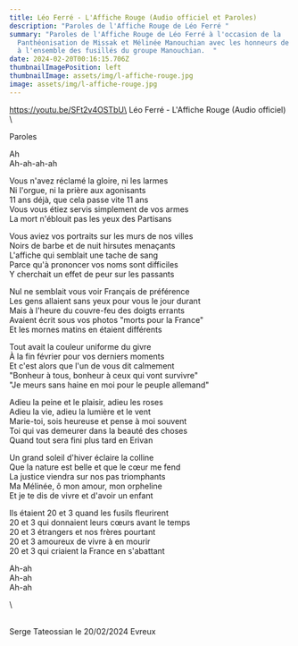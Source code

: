 ```yaml
---
title: Léo Ferré - L'Affiche Rouge (Audio officiel et Paroles)
description: "Paroles de l'Affiche Rouge de Léo Ferré "
summary: "Paroles de l'Affiche Rouge de Léo Ferré à l'occasion de la
  Panthéonisation de Missak et Mélinée Manouchian avec les honneurs de la nation
  à l'ensemble des fusillés du groupe Manouchian.  "
date: 2024-02-20T00:16:15.706Z
thumbnailImagePosition: left
thumbnailImage: assets/img/l-affiche-rouge.jpg
image: assets/img/l-affiche-rouge.jpg
---
```

https://youtu.be/SFt2v4OSTbU\
L﻿éo Ferré - L'Affiche Rouge  (Audio officiel) \
\
<!--StartFragment-->

Paroles

Ah\
Ah-ah-ah-ah

Vous n'avez réclamé la gloire, ni les larmes\
Ni l'orgue, ni la prière aux agonisants\
11 ans déjà, que cela passe vite 11 ans\
Vous vous étiez servis simplement de vos armes\
La mort n'éblouit pas les yeux des Partisans

Vous aviez vos portraits sur les murs de nos villes\
Noirs de barbe et de nuit hirsutes menaçants\
L'affiche qui semblait une tache de sang\
Parce qu'à prononcer vos noms sont difficiles\
Y cherchait un effet de peur sur les passants

Nul ne semblait vous voir Français de préférence\
Les gens allaient sans yeux pour vous le jour durant\
Mais à l'heure du couvre-feu des doigts errants\
Avaient écrit sous vos photos "morts pour la France"\
Et les mornes matins en étaient différents

Tout avait la couleur uniforme du givre\
À la fin février pour vos derniers moments\
Et c'est alors que l'un de vous dit calmement\
"Bonheur à tous, bonheur à ceux qui vont survivre"\
"Je meurs sans haine en moi pour le peuple allemand"

Adieu la peine et le plaisir, adieu les roses\
Adieu la vie, adieu la lumière et le vent\
Marie-toi, sois heureuse et pense à moi souvent\
Toi qui vas demeurer dans la beauté des choses\
Quand tout sera fini plus tard en Erivan

Un grand soleil d'hiver éclaire la colline\
Que la nature est belle et que le cœur me fend\
La justice viendra sur nos pas triomphants\
Ma Mélinée, ô mon amour, mon orpheline\
Et je te dis de vivre et d'avoir un enfant

Ils étaient 20 et 3 quand les fusils fleurirent\
20 et 3 qui donnaient leurs cœurs avant le temps\
20 et 3 étrangers et nos frères pourtant\
20 et 3 amoureux de vivre à en mourir\
20 et 3 qui criaient la France en s'abattant

Ah-ah\
Ah-ah\
Ah-ah

<!--EndFragment-->\
\
S﻿erge Tateossian le 20/02/2024 Evreux